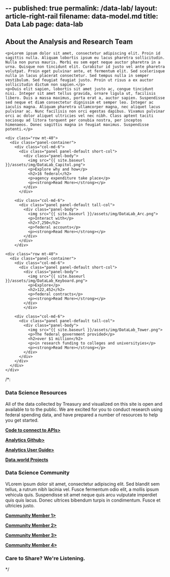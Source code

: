 --
published: true
permalink: /data-lab/
layout: article-right-rail
filename: data-model.md
title: Data Lab
page: data-lab
---
<div class="row">
<!--wider column left side of page-->
  <div class="col-md-8">
<!--top paragraph-->    
    <h2 class="mt-0">About the Analysis and Research Team</h2>

    <p>Lorem ipsum dolor sit amet, consectetur adipiscing elit. Proin id sagittis nulla. Aliquam lobortis ipsum eu lacus pharetra sollicitudin. Nulla non purus mauris. Morbi eu sem eget neque auctor pharetra in a urna. Quisque non tincidunt elit. Curabitur id justo vel ante pharetra volutpat. Proin eget pulvinar ante, et fermentum elit. Sed scelerisque nulla in lacus placerat consectetur. Sed tempus nulla in semper vestibulum. Sed feugiat feugiat justo. Proin ut risus a ex auctor sollicitudin dictum non sapien.</p>
    <p>Duis elit sapien, lobortis sit amet justo ac, congue tincidunt nisi. Integer sit amet tellus gravida, ornare ligula ut, facilisis libero. Duis a massa maximus, porta erat a, auctor sapien. Suspendisse sed neque et diam consectetur dignissim et semper leo. Integer ac iaculis magna. Aliquam pharetra ullamcorper magna, nec aliquet lacus pulvinar ac. Nunc facilisis non orci egestas dapibus. Vivamus pulvinar orci ac dolor aliquet ultricies vel nec nibh. Class aptent taciti sociosqu ad litora torquent per conubia nostra, per inceptos himenaeos. Donec sagittis magna in feugiat maximus. Suspendisse potenti.</p>
<!--four panels-->
    <div class="row mt-40">
      <div class="panel-container">
        <div class="col-md-6">
          <div class="panel panel-default short-col">
            <div class="panel-body">
              <img src="{{ site.baseurl }}/assets/img/DataLab_Capitol.png">
              <p>Explore why and how</p>
              <h2>16 federal</h2>
              <p>agency expenditure take place</p>
              <p><strong>Read More></strong></p>
            </div>
          </div>

        <div class="col-md-6">
          <div class="panel panel-default tall-col">
            <div class="panel-body">
              <img src="{{ site.baseurl }}/assets/img/DataLab_Arc.png">
              <p>Interact with</p>
              <h2>7,250</h2>
              <p>federal accounts</p>
              <p><strong>Read More></strong></p>
            </div>
          </div>
        </div>

    <div class="row mt-40">
      <div class="panel-container">
        <div class="col-md-6">
          <div class="panel panel-default short-col">
            <div class="panel-body">
              <img src="{{ site.baseurl }}/assets/img/DataLab_Keyboard.png">
              <p>Explore</p>
              <h2>122,452</h2>
              <p>federal contracts</p>
              <p><strong>Read More></strong></p>
            </div>
            </div>

        <div class="col-md-6">
          <div class="panel panel-default tall-col">
            <div class="panel-body">
              <img src="{{ site.baseurl }}/assets/img/DataLab_Tower.png">
              <p>The federal government provided</p>
              <h2>over $1 million</h2>
              <p>in research funding to colleges and universityies</p>
              <p><strong>Read More></strong></p>
            </div>
          </div>
        </div>
      </div>
    </div>
  </div>
<!--narrow righthand column-->
  <div class="col-md-4">
  /*:<!--Data Science Resources-->
    <div class="panel panel-default">
      <div class="panel-heading">
        <div class="media">
          <div class="media-left">
            <span class="data-resources-logo"></span>
          </div>
          <div class="media-header">
            <h3>Data Science Resources</h3>
          </div>
        </div>
      </div>
      <div class="panel-body">
        <p>All of the data collected by Treasury and visualized on this site is open and available to to the public. We are excited for you to conduct research using federal spending data, and have prepared a number of resources to help you get started. </p>
        <p><a href="[insert website url]"><strong>Code to connect to APIs></strong></a>
        <p><a href="[insert website url"><strong>Analytics Github></strong></a>
        <p><a href="[insert website url"><strong>Analytics User Guide></strong></a>
        <p><a href="[insert website url]"><strong>Data.world Projects</strong></a>
      </div>
    </div>
<!--Data Science Community-->
    <div class="panel panel-default">
            <div class="panel-heading">
              <div class="media">
                <div class="media-left">
                  <span class="data-community-logo"></span>
                </div>
                <div class="media-header">
                  <h3>Data Science Community</h3>
                </div>
              </div>  
            </div>
            <div class="panel-body">
              <p>VLorem ipsum dolor sit amet, consectetur adipiscing elit. Sed blandit sem tellus, a rutrum nibh lacinia vel. Fusce fermentum odio elit, a mollis ipsum vehicula quis. Suspendisse sit amet neque quis arcu vulputate imperdiet quis quis lacus. Donec ultrices bibendum turpis in condimentum. Fusce et ultricies justo.</p>
              <p><a href="[insert website url]"><strong>Community Member 1></strong></a>
              <p><a href="[insert website url]"><strong>Community Member 2></strong></a>
              <p><a href="[insert website url]"><strong>Community Member 3></strong></a>
              <p><a href="[insert website url]"><strong>Community Member 4></strong></a>
            </div>
        </div>
    </div>
<!--Care to Share Pannel-->
    <div class="panel panel-default">
      <div class="panel-heading">
        <div class="media">
          <div class="media-left">
            <span class="data-share-logo">
          </div>
          <div class="media-header">
            <h3>Care to Share? We're Listening.</h3>
          </div>
      </div>
    </div>
 */
 </div>

</div>
